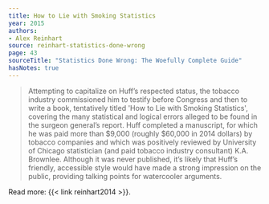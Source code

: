 ```yaml
---
title: How to Lie with Smoking Statistics
year: 2015
authors:
- Alex Reinhart
source: reinhart-statistics-done-wrong
page: 43
sourceTitle: "Statistics Done Wrong: The Woefully Complete Guide"
hasNotes: true
---
```


> Attempting to capitalize on Huff’s respected status,
>   the tobacco industry commissioned him to testify before Congress and then to write a book,
>   tentatively titled 'How to Lie with Smoking Statistics',
>   covering the many statistical and logical errors alleged to be found in the surgeon general’s report.
> Huff completed a manuscript, for which he was paid more than $9,000
>   (roughly $60,000 in 2014 dollars)
>   by tobacco companies and which was positively reviewed by University of Chicago statistician
>   (and paid tobacco industry consultant) K.A. Brownlee.
> Although it was never published, it’s likely that Huff’s friendly,
>   accessible style would have made a strong impression on the public,
>   providing talking points for watercooler arguments.

Read more: {{< link reinhart2014 >}}.

